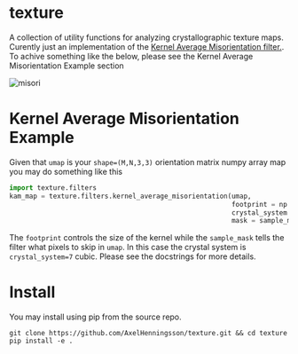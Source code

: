 # texture
A collection of utility functions for analyzing crystallographic texture maps. Curently just an implementation of the [Kernel Average Misorientation filter.](https://mtex-toolbox.github.io/EBSDKAM.html). To achive something like the below, please see the Kernel Average Misorientation Example section

![misori](https://github.com/AxelHenningsson/texture/assets/31615210/de253933-98b2-4765-9991-1d63552e760b)

# Kernel Average Misorientation Example
Given that `umap` is your `shape=(M,N,3,3)` orientation matrix numpy array map you may do something like this
````python
import texture.filters
kam_map = texture.filters.kernel_average_misorientation(umap,
                                                        footprint = np.ones((5, 5)),
                                                        crystal_system = 7,
                                                        mask = sample_mask)
````

The `footprint` controls the size of the kernel while the `sample_mask` tells the filter what pixels to skip in `umap`. In this case the crystal system is `crystal_system=7` cubic. Please see the docstrings for more details.

# Install
You may install using pip from the source repo.
````
git clone https://github.com/AxelHenningsson/texture.git && cd texture
pip install -e .
````

